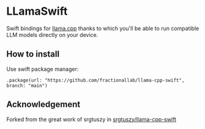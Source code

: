 # LLamaSwift

Swift bindings for [llama.cpp](https://github.com/ggerganov/llama.cpp) thanks to which you'll be able to run compatible LLM models directly on your device.

## How to install

Use swift package manager:

```
.package(url: "https://github.com/fractionallab/llama-cpp-swift", branch: "main")
```

## Acknowledgement
Forked from the great work of srgtuszy in [srgtuszy/llama-cpp-swift](https://github.com/srgtuszy/llama-cpp-swift)

